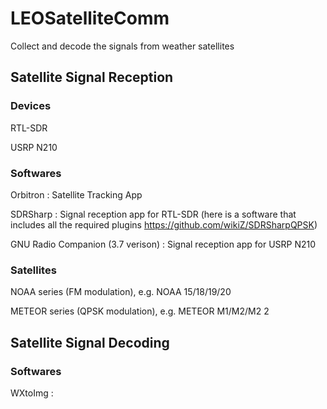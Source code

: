 # LEOSatelliteComm
Collect and decode the signals from weather satellites

## Satellite Signal Reception

### Devices 
RTL-SDR

USRP N210

### Softwares
Orbitron : Satellite Tracking App

SDRSharp : Signal reception app for RTL-SDR (here is a software that includes all the required plugins https://github.com/wikiZ/SDRSharpQPSK)

GNU Radio Companion (3.7 verison) : Signal reception app for USRP N210

### Satellites
NOAA series (FM modulation), e.g. NOAA 15/18/19/20

METEOR series (QPSK modulation), e.g. METEOR M1/M2/M2 2


## Satellite Signal Decoding

### Softwares
WXtoImg : 
